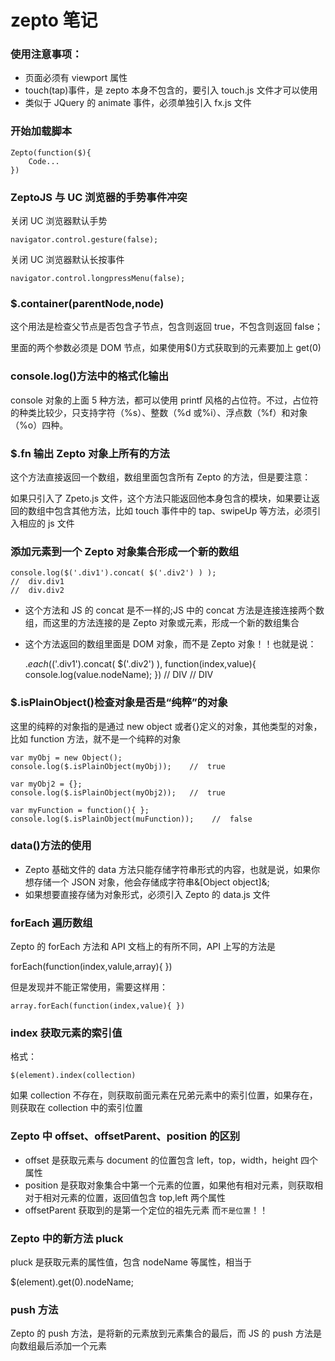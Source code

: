 <!-- Date: 2017-04-24 11:11:10 -->

# zepto 笔记

### 使用注意事项：

* 页面必须有 viewport 属性
* touch(tap)事件，是 zepto 本身不包含的，要引入 touch.js 文件才可以使用
* 类似于 JQuery 的 animate 事件，必须单独引入 fx.js 文件

### 开始加载脚本

```
Zepto(function($){
    Code...
})
```

### ZeptoJS 与 UC 浏览器的手势事件冲突

关闭 UC 浏览器默认手势

```
navigator.control.gesture(false);
```

关闭 UC 浏览器默认长按事件

```
navigator.control.longpressMenu(false);
```

### $.container(parentNode,node)

这个用法是检查父节点是否包含子节点，包含则返回 true，不包含则返回 false；

里面的两个参数必须是 DOM 节点，如果使用$()方式获取到的元素要加上 get(0)

### console.log()方法中的格式化输出

console 对象的上面 5 种方法，都可以使用 printf 风格的占位符。不过，占位符的种类比较少，只支持字符（%s）、整数（%d 或%i）、浮点数（%f）和对象（%o）四种。

### $.fn 输出 Zepto 对象上所有的方法

这个方法直接返回一个数组，数组里面包含所有 Zepto 的方法，但是要注意：

如果只引入了 Zpeto.js 文件，这个方法只能返回他本身包含的模块，如果要让返回的数组中包含其他方法，比如 touch 事件中的 tap、swipeUp 等方法，必须引入相应的 js 文件

### 添加元素到一个 Zepto 对象集合形成一个新的数组

    console.log($('.div1').concat( $('.div2') ) );
    //  div.div1
    //  div.div2

* 这个方法和 JS 的 concat 是不一样的;JS 中的 concat 方法是连接连接两个数组，而这里的方法连接的是 Zepto 对象或元素，形成一个新的数组集合
* 这个方法返回的数组里面是 DOM 对象，而不是 Zepto 对象！！也就是说：


    $.each($('.div1').concat( $('.div2') ), function(index,value){
        console.log(value.nodeName);
    })
    //  DIV
    //  DIV

### $.isPlainObject()检查对象是否是“纯粹”的对象

这里的纯粹的对象指的是通过 new object 或者{}定义的对象，其他类型的对象，比如 function 方法，就不是一个纯粹的对象

    var myObj = new Object();
    console.log($.isPlainObject(myObj));    //  true

    var myObj2 = {};
    console.log($.isPlainObject(myObj2));   //  true

    var myFunction = function(){ };
    console.log($.isPlainObject(muFunction));    //  false

### data()方法的使用

* Zepto 基础文件的 data 方法只能存储字符串形式的内容，也就是说，如果你想存储一个 JSON 对象，他会存储成字符串&[Object object]&;
* 如果想要直接存储为对象形式，必须引入 Zepto 的 data.js 文件

### forEach 遍历数组

Zepto 的 forEach 方法和 API 文档上的有所不同，API 上写的方法是

 forEach(function(index,valule,array){ })

但是发现并不能正常使用，需要这样用：

    array.forEach(function(index,value){ })

### index 获取元素的索引值

格式：

    $(element).index(collection)

如果 collection 不存在，则获取前面元素在兄弟元素中的索引位置，如果存在，则获取在 collection 中的索引位置

### Zepto 中 offset、offsetParent、position 的区别

* offset 是获取元素与 document 的位置包含 left，top，width，height 四个属性
* position 是获取对象集合中第一个元素的位置，如果他有相对元素，则获取相对于相对元素的位置，返回值包含 top,left 两个属性
* offsetParent 获取到的是第一个定位的祖先元素 而`不是位置`！！

### Zepto 中的新方法 pluck

pluck 是获取元素的属性值，包含 nodeName 等属性，相当于

 $(element).get(0).nodeName;

### push 方法

Zepto 的 push 方法，是将新的元素放到元素集合的最后，而 JS 的 push 方法是向数组最后添加一个元素
